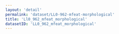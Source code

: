 ```yaml
---
layout: 'detail'
permalink: 'dataset/LL0-962-mfeat-morphological'
title: 'Ll0_962_mfeat_morphological'
datasetID: 'LL0_962_mfeat_morphological'
---
```

